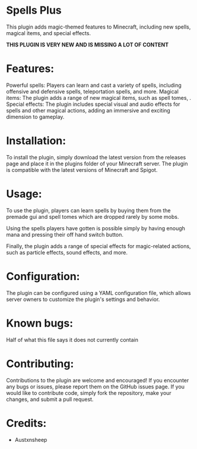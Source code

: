 # Spells Plus
  This plugin adds magic-themed features to Minecraft, including new spells, magical items, and special effects.

**THIS PLUGIN IS VERY NEW AND IS MISSING A LOT OF CONTENT**

# Features:
Powerful spells: Players can learn and cast a variety of spells, including offensive and defensive spells, teleportation spells, and more.
Magical items: The plugin adds a range of new magical items, such as spell tomes, .
Special effects: The plugin includes special visual and audio effects for spells and other magical actions, adding an immersive and exciting dimension to gameplay.

# Installation:
To install the plugin, simply download the latest version from the releases page and place it in the plugins folder of your Minecraft server. The plugin is compatible with the latest versions of Minecraft and Spigot.

# Usage:
To use the plugin, players can learn spells by buying them from the premade gui and spell tomes which are dropped rarely by some mobs.

Using the spells players have gotten is possible simply by having enough mana and pressing their off hand switch button.

Finally, the plugin adds a range of special effects for magic-related actions, such as particle effects, sound effects, and more.

# Configuration:
The plugin can be configured using a YAML configuration file, which allows server owners to customize the plugin's settings and behavior.

# Known bugs:
Half of what this file says it does not currently contain

# Contributing:
Contributions to the plugin are welcome and encouraged! If you encounter any bugs or issues, please report them on the GitHub issues page. If you would like to contribute code, simply fork the repository, make your changes, and submit a pull request.

# Credits:
 - Austxnsheep
